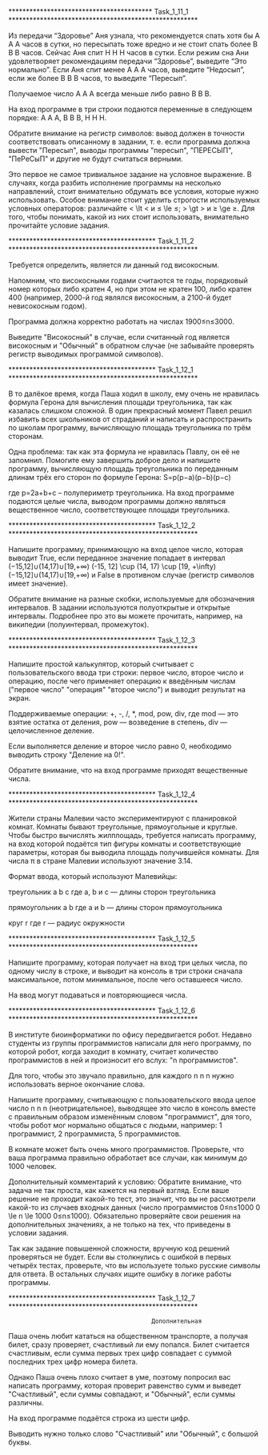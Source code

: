 
 ***************************************** Task_1_11_1  ******************************************************

 Из передачи “Здоровье” Аня узнала, что рекомендуется спать хотя бы A A A часов в сутки,
 но пересыпать тоже вредно и не стоит спать более B B B часов. Сейчас Аня спит H H H часов в сутки.
 Если режим сна Ани удовлетворяет рекомендациям передачи “Здоровье”, выведите “Это нормально”.
 Если Аня спит менее A A A часов, выведите “Недосып”, если же более B B B часов, то выведите “Пересып”.

 Получаемое число A A A всегда меньше либо равно B B B.

 На вход программе в три строки подаются переменные в следующем порядке: A A A, B B B, H H H.

 Обратите внимание на регистр символов: вывод должен в точности соответствовать описанному в задании,
 т. е. если программа должна вывести "Пересып",
 выводы программы "пересып", "ПЕРЕСЫП", "ПеРеСыП" и другие не будут считаться верными.

 Это первое не самое тривиальное задание на условное выражение.
 В случаях, когда разбить исполнение программы на несколько направлений, стоит внимательно обдумать все условия,
 которые нужно использовать. Особое внимание стоит уделить строгости используемых условных операторов:
 различайте < \lt < и ≤ \le ≤; > \gt > и ≥ \ge ≥. Для того, чтобы понимать, какой из них стоит использовать,
 внимательно прочитайте условие задания.


 ****************************************** Task_1_11_2  ******************************************************

Требуется определить, является ли данный год високосным.

Напомним, что високосными годами считаются те годы, порядковый номер которых либо кратен 4,
но при этом не кратен 100, либо кратен 400 (например, 2000-й год являлся високосным,
а 2100-й будет невисокосным годом).

Программа должна корректно работать на числах 1900≤n≤3000.

Выведите "Високосный" в случае, если считанный год является високосным и "Обычный" в обратном случае
(не забывайте проверять регистр выводимых программой символов).

 ****************************************** Task_1_12_1  ******************************************************

В то далёкое время, когда Паша ходил в школу, ему очень не нравилась формула Герона для вычисления площади треугольника,
так как казалась слишком сложной. В один прекрасный момент Павел решил избавить всех школьников от страданий и написать
и распространить по школам программу, вычисляющую площадь треугольника по трём сторонам.

Одна проблема: так как эта формула не нравилась Павлу, он её не запомнил.
Помогите ему завершить доброе дело и напишите программу,
вычисляющую площадь треугольника по переданным длинам трёх его сторон по формуле Герона:
                             S=p(p−a)(p−b)(p−c)​

где p=2a+b+c​  – полупериметр треугольника. На вход программе подаются целые числа, выводом программы должно
являться вещественное число, соответствующее площади треугольника.

 ****************************************** Task_1_12_2  ******************************************************

 Напишите программу, принимающую на вход целое число, которая выводит True, если переданное значение попадает
 в интервал (−15,12]∪(14,17)∪[19,+∞) (-15, 12] \cup (14, 17) \cup [19, +\infty) (−15,12]∪(14,17)∪[19,+∞)
 и False в противном случае (регистр символов имеет значение).

 Обратите внимание на разные скобки, используемые для обозначения интервалов.
 В задании используются полуоткрытые и открытые интервалы. Подробнее про это вы можете прочитать, например,
 на википедии (полуинтервал, промежуток).

 ****************************************** Task_1_12_3  ******************************************************

 Напишите простой калькулятор, который считывает с пользовательского ввода три строки:
 первое число, второе число и операцию, после чего применяет операцию к введённым числам
 ("первое число" "операция" "второе число") и выводит результат на экран.

 Поддерживаемые операции: +, -, /, *, mod, pow, div, где
 mod — это взятие остатка от деления,
 pow — возведение в степень,
 div — целочисленное деление.

 Если выполняется деление и второе число равно 0, необходимо выводить строку "Деление на 0!".

 Обратите внимание, что на вход программе приходят вещественные числа.

 ****************************************** Task_1_12_4  ******************************************************

 Жители страны Малевии часто экспериментируют с планировкой комнат.
 Комнаты бывают треугольные, прямоугольные и круглые. Чтобы быстро вычислять жилплощадь,
 требуется написать программу, на вход которой подаётся тип фигуры комнаты и соответствующие параметры,
 которая бы выводила площадь получившейся комнаты.
 Для числа π в стране Малевии используют значение 3.14.

 Формат ввода, который используют Малевийцы:

 треугольник
 a
 b
 c
 где a, b и c — длины сторон треугольника

 прямоугольник
 a
 b
 где a и b — длины сторон прямоугольника

 круг
 r
 где r — радиус окружности

 ****************************************** Task_1_12_5  ******************************************************

 Напишите программу, которая получает на вход три целых числа, по одному числу в строке,
 и выводит на консоль в три строки сначала максимальное, потом минимальное, после чего оставшееся число.

 На ввод могут подаваться и повторяющиеся числа.

 ****************************************** Task_1_12_6  ******************************************************

 В институте биоинформатики по офису передвигается робот.
 Недавно студенты из группы программистов написали для него программу, по которой робот, когда заходит в комнату,
 считает количество программистов в ней и произносит его вслух: "n программистов".

 Для того, чтобы это звучало правильно, для каждого n n n нужно использовать верное окончание слова.

 Напишите программу, считывающую с пользовательского ввода целое число n n n (неотрицательное),
 выводящее это число в консоль вместе с правильным образом изменённым словом "программист",
 для того, чтобы робот мог нормально общаться с людьми, например: 1 программист, 2 программиста, 5 программистов.

 В комнате может быть очень много программистов.
 Проверьте, что ваша программа правильно обработает все случаи, как минимум до 1000 человек.

 Дополнительный комментарий к условию:
 Обратите внимание, что задача не так проста, как кажется на первый взгляд.
 Если ваше решение не проходит какой-то тест, это значит, что вы не рассмотрели какой-то из случаев входных данных
 (число программистов 0≤n≤1000 0 \le n \le 1000 0≤n≤1000).
 Обязательно проверяйте свои решения на дополнительных значениях, а не только на тех, что приведены в условии задания.

 Так как задание повышенной сложности, вручную код решений проверяться не будет.
 Если вы столкнулись с ошибкой в первых четырёх тестах, проверьте, что вы используете только русские символы для ответа.
 В остальных случаях ищите ошибку в логике работы программы.

 ****************************************** Task_1_12_7  ******************************************************

                                            Дополнительная

 Паша очень любит кататься на общественном транспорте, а получая билет, сразу проверяет,
 счастливый ли ему попался. Билет считается счастливым, если сумма первых трех цифр совпадает с
 суммой последних трех цифр номера билета.

 Однако Паша очень плохо считает в уме, поэтому попросил вас написать программу,
 которая проверит равенство сумм и выведет "Счастливый", если суммы совпадают, и "Обычный", если суммы различны.

 На вход программе подаётся строка из шести цифр.

 Выводить нужно только слово "Счастливый" или "Обычный", с большой буквы.